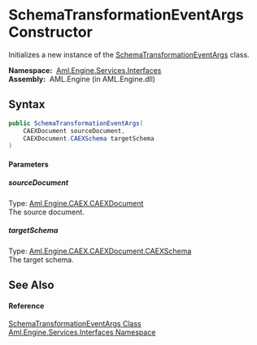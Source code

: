 SchemaTransformationEventArgs Constructor
=========================================
Initializes a new instance of the [SchemaTransformationEventArgs][1] class.

  **Namespace:**  [Aml.Engine.Services.Interfaces][2]  
  **Assembly:**  AML.Engine (in AML.Engine.dll)

Syntax
------

```csharp
public SchemaTransformationEventArgs(
	CAEXDocument sourceDocument,
	CAEXDocument.CAEXSchema targetSchema
)
```

#### Parameters

##### *sourceDocument*
Type: [Aml.Engine.CAEX.CAEXDocument][3]  
The source document.

##### *targetSchema*
Type: [Aml.Engine.CAEX.CAEXDocument.CAEXSchema][4]  
The target schema.


See Also
--------

#### Reference
[SchemaTransformationEventArgs Class][1]  
[Aml.Engine.Services.Interfaces Namespace][2]  

[1]: README.md
[2]: ../README.md
[3]: ../../Aml.Engine.CAEX/CAEXDocument/README.md
[4]: ../../Aml.Engine.CAEX/CAEXDocument_CAEXSchema/README.md
[5]: https://www.automationml.org
[6]: ../../icons/logoShade.png
